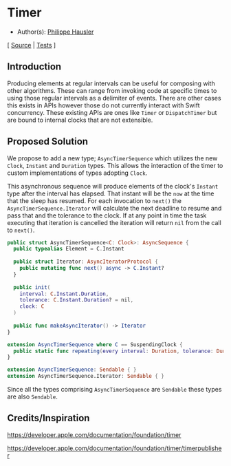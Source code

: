 # Timer

* Author(s): [Philippe Hausler](https://github.com/phausler)

[
[Source](https://github.com/apple/swift-async-algorithms/blob/main/Sources/AsyncAlgorithms/AsyncTimerSequence.swift) |
[Tests](https://github.com/apple/swift-async-algorithms/blob/main/Tests/AsyncAlgorithmsTests/TestTimer.swift)
]

## Introduction

Producing elements at regular intervals can be useful for composing with other algorithms. These can range from invoking code at specific times to using those regular intervals as a delimiter of events. There are other cases this exists in APIs however those do not currently interact with Swift concurrency. These existing APIs are ones like `Timer` or `DispatchTimer` but are bound to internal clocks that are not extensible.

## Proposed Solution

We propose to add a new type; `AsyncTimerSequence` which utilizes the new `Clock`, `Instant` and `Duration` types. This allows the interaction of the timer to custom implementations of types adopting `Clock`.

This asynchronous sequence will produce elements of the clock's `Instant` type after the interval has elapsed. That instant will be the `now` at the time that the sleep has resumed. For each invocation to `next()` the `AsyncTimerSequence.Iterator` will calculate the next deadline to resume and pass that and the tolerance to the clock. If at any point in time the task executing that iteration is cancelled the iteration will return `nil` from the call to `next()`.

```swift
public struct AsyncTimerSequence<C: Clock>: AsyncSequence {
  public typealias Element = C.Instant
  
  public struct Iterator: AsyncIteratorProtocol {
    public mutating func next() async -> C.Instant?
  }
  
  public init(
    interval: C.Instant.Duration, 
    tolerance: C.Instant.Duration? = nil, 
    clock: C
  )
  
  public func makeAsyncIterator() -> Iterator
}

extension AsyncTimerSequence where C == SuspendingClock {
  public static func repeating(every interval: Duration, tolerance: Duration? = nil) -> AsyncTimerSequence<SuspendingClock>
}

extension AsyncTimerSequence: Sendable { }
extension AsyncTimerSequence.Iterator: Sendable { }
```

Since all the types comprising `AsyncTimerSequence` are `Sendable` these types are also `Sendable`.

## Credits/Inspiration

https://developer.apple.com/documentation/foundation/timer

https://developer.apple.com/documentation/foundation/timer/timerpublisher

